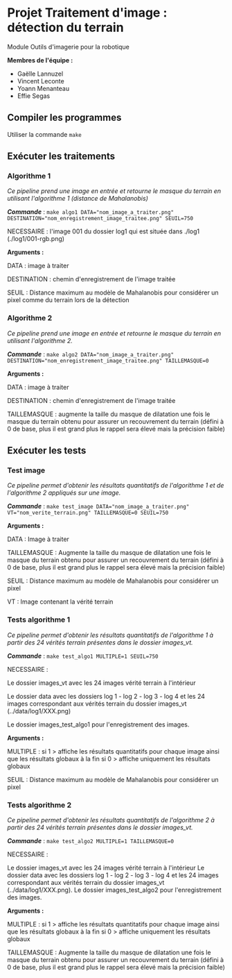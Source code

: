 # Projet Traitement d'image : détection du terrain

Module Outils d'imagerie pour la robotique

**Membres de l'équipe :**
* Gaëlle Lannuzel
* Vincent Leconte
* Yoann Menanteau
* Effie Segas


## Compiler les programmes
Utiliser la commande `make`


## Exécuter les traitements

### Algorithme 1
*Ce pipeline prend une image en entrée et retourne le masque du terrain en utilisant l'algorithme 1 (distance de Mahalanobis)*

***Commande*** : `make algo1 DATA="nom_image_a_traiter.png" DESTINATION="nom_enregistrement_image_traitee.png" SEUIL=750`

NECESSAIRE : l'image 001 du dossier log1 qui est située dans ./log1 (./log1/001-rgb.png)

**Arguments :**

DATA : image à traiter

DESTINATION : chemin d'enregistrement de l'image traitée

SEUIL : Distance maximum au modèle de Mahalanobis pour considérer un pixel comme du terrain lors de la détection


### Algorithme 2
*Ce pipeline prend une image en entrée et retourne le masque du terrain en utilisant l'algorithme 2.*

***Commande*** : `make algo2 DATA="nom_image_a_traiter.png" DESTINATION="nom_enregistrement_image_traitee.png" TAILLEMASQUE=0`

**Arguments :**

DATA : image à traiter

DESTINATION : chemin d'enregistrement de l'image traitée

TAILLEMASQUE : augmente la taille du masque de dilatation une fois le masque du terrain obtenu pour assurer un recouvrement du terrain (défini à 0 de base, plus il est grand plus le rappel sera élevé mais la précision faible)


## Exécuter les tests

### Test image
*Ce pipeline permet d'obtenir les résultats quantitatifs de l'algorithme 1 et de l'algorithme 2 appliqués sur une image.*

***Commande*** : `make test_image DATA="nom_image_a_traiter.png" VT="nom_verite_terrain.png" TAILLEMASQUE=0 SEUIL=750`

**Arguments :**

DATA : Image à traiter

TAILLEMASQUE : Augmente la taille du masque de dilatation une fois le masque du terrain obtenu pour assurer un recouvrement du terrain (défini à 0 de base, plus il est grand plus le rappel sera élevé mais la précision faible)

SEUIL : Distance maximum au modèle de Mahalanobis pour considérer un pixel

VT : Image contenant la vérité terrain

### Tests algorithme 1

*Ce pipeline permet d'obtenir les résultats quantitatifs de l'algorithme 1 à partir des 24 vérités terrain présentes dans le dossier images_vt.*

***Commande*** : `make test_algo1 MULTIPLE=1 SEUIL=750`

NECESSAIRE : 

Le dossier images_vt avec les 24 images vérité terrain à l'intérieur

Le dossier data avec les dossiers log 1 - log 2 - log 3 - log 4 et les 24 images correspondant aux vérités terrain du dossier images_vt (../data/log1/XXX.png)

Le dossier images_test_algo1 pour l'enregistrement des images.

**Arguments :**

MULTIPLE : si 1 > affiche les résultats quantitatifs pour chaque image ainsi que les résultats globaux à la fin
           si 0 > affiche uniquement les résultats globaux

SEUIL : Distance maximum au modèle de Mahalanobis pour considérer un pixel           


### Tests algorithme 2

*Ce pipeline permet d'obtenir les résultats quantitatifs de l'algorithme 2 à partir des 24 vérités terrain présentes dans le dossier images_vt.*

***Commande*** : `make test_algo2 MULTIPLE=1 TAILLEMASQUE=0`

NECESSAIRE : 

Le dossier images_vt avec les 24 images vérité terrain à l'intérieur
Le dossier data avec les dossiers log 1 - log 2 - log 3 - log 4 et les 24 images correspondant aux vérités terrain du dossier images_vt (../data/log1/XXX.png).
Le dossier images_test_algo2 pour l'enregistrement des images.

**Arguments :**

MULTIPLE : si 1 > affiche les résultats quantitatifs pour chaque image ainsi que les résultats globaux à la fin
           si 0 > affiche uniquement les résultats globaux
           
TAILLEMASQUE : Augmente la taille du masque de dilatation une fois le masque du terrain obtenu pour assurer un recouvrement du terrain (défini à 0 de base, plus il est grand plus le rappel sera élevé mais la précision faible)
